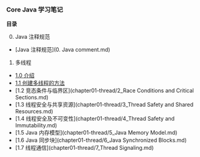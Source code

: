### Core Java 学习笔记

**目录**

0. Java 注释规范
  + [Java 注释规范](0. Java comment.md)
1. 多线程
  + [1.0 介绍](chapter01-thread/0_introduction.md)
  + [1.1 创建多线程的方法](chapter01-thread/1_create-thread.md)
  + [1.2 竞态条件与临界区](chapter01-thread/2_Race Conditions and Critical Sections.md)
  + [1.3 线程安全与共享资源](chapter01-thread/3_Thread Safety and Shared Resources.md)
  + [1.4 线程安全及不可变性](chapter01-thread/4_Thread Safety and Immutability.md)
  + [1.5 Java 内存模型](chapter01-thread/5_Java Memory Model.md)
  + [1.6 Java 同步块](chapter01-thread/6_Java Synchronized Blocks.md)
  + [1.7 线程通信](chapter01-thread/7_Thread Signaling.md)

